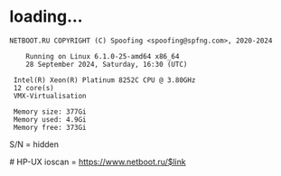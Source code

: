 # loading...
```
NETBOOT.RU COPYRIGHT (C) Spoofing <spoofing@spfng.com>, 2020-2024

	Running on Linux 6.1.0-25-amd64 x86_64
	28 September 2024, Saturday, 16:30 (UTC)

 Intel(R) Xeon(R) Platinum 8252C CPU @ 3.80GHz
 12 core(s)
 VMX-Virtualisation

 Memory size: 377Gi
 Memory used: 4.9Gi
 Memory free: 373Gi
```
S/N = hidden

\# HP-UX ioscan = https://www.netboot.ru/$link
